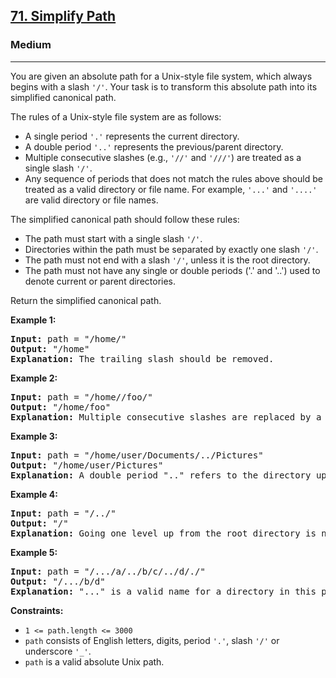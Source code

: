 <h2><a href="https://leetcode.com/problems/simplify-path">71. Simplify Path</a></h2>
<h3>Medium</h3>
<hr>
<p>You are given an absolute path for a Unix-style file system, which always begins with a slash <code>'/'</code>. Your task is to transform this absolute path into its simplified canonical path.</p>

<p>The rules of a Unix-style file system are as follows:</p>
<ul>
  <li>A single period <code>'.'</code> represents the current directory.</li>
  <li>A double period <code>'..'</code> represents the previous/parent directory.</li>
  <li>Multiple consecutive slashes (e.g., <code>'//'</code> and <code>'///'</code>) are treated as a single slash <code>'/'</code>.</li>
  <li>Any sequence of periods that does not match the rules above should be treated as a valid directory or file name. For example, <code>'...'</code> and <code>'....'</code> are valid directory or file names.</li>
</ul>

<p>The simplified canonical path should follow these rules:</p>
<ul>
  <li>The path must start with a single slash <code>'/'</code>.</li>
  <li>Directories within the path must be separated by exactly one slash <code>'/'</code>.</li>
  <li>The path must not end with a slash <code>'/'</code>, unless it is the root directory.</li>
  <li>The path must not have any single or double periods ('.' and '..') used to denote current or parent directories.</li>
</ul>
<p>Return the simplified canonical path.</p>

<p><strong>Example 1:</strong></p>
<pre>
<strong>Input:</strong> path = "/home/"
<strong>Output:</strong> "/home"
<strong>Explanation:</strong> The trailing slash should be removed.
</pre>

<p><strong>Example 2:</strong></p>
<pre>
<strong>Input:</strong> path = "/home//foo/"
<strong>Output:</strong> "/home/foo"
<strong>Explanation:</strong> Multiple consecutive slashes are replaced by a single one.
</pre>

<p><strong>Example 3:</strong></p>
<pre>
<strong>Input:</strong> path = "/home/user/Documents/../Pictures"
<strong>Output:</strong> "/home/user/Pictures"
<strong>Explanation:</strong> A double period ".." refers to the directory up a level (the parent directory).
</pre>

<p><strong>Example 4:</strong></p>
<pre>
<strong>Input:</strong> path = "/../"
<strong>Output:</strong> "/"
<strong>Explanation:</strong> Going one level up from the root directory is not possible.
</pre>

<p><strong>Example 5:</strong></p>
<pre>
<strong>Input:</strong> path = "/.../a/../b/c/../d/./"
<strong>Output:</strong> "/.../b/d"
<strong>Explanation:</strong> "..." is a valid name for a directory in this problem.
</pre>

<p><strong>Constraints:</strong></p>
<ul>
  <li><code>1 <= path.length <= 3000</code></li>
  <li><code>path</code> consists of English letters, digits, period <code>'.'</code>, slash <code>'/'</code> or underscore <code>'_'</code>.</li>
  <li><code>path</code> is a valid absolute Unix path.</li>
</ul>
